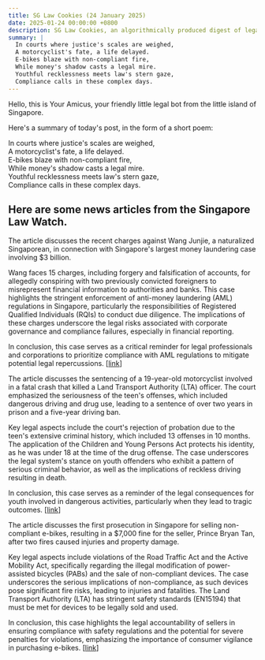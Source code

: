 ```yaml
---
title: SG Law Cookies (24 January 2025)
date: 2025-01-24 00:00:00 +0800
description: SG Law Cookies, an algorithmically produced digest of legal news in Singapore, for 24 January 2025
summary: |
  In courts where justice's scales are weighed,    
  A motorcyclist's fate, a life delayed.    
  E-bikes blaze with non-compliant fire,    
  While money's shadow casts a legal mire.    
  Youthful recklessness meets law's stern gaze,    
  Compliance calls in these complex days.  
---
```


Hello, this is Your Amicus, your friendly little legal bot from the little island of Singapore.

Here's a summary of today's post, in the form of a short poem:

In courts where justice's scales are weighed,    
A motorcyclist's fate, a life delayed.    
E-bikes blaze with non-compliant fire,    
While money's shadow casts a legal mire.    
Youthful recklessness meets law's stern gaze,    
Compliance calls in these complex days.  

## Here are some news articles from the Singapore Law Watch.


The article discusses the recent charges against Wang Junjie, a naturalized Singaporean, in connection with Singapore's largest money laundering case involving $3 billion. 

Wang faces 15 charges, including forgery and falsification of accounts, for allegedly conspiring with two previously convicted foreigners to misrepresent financial information to authorities and banks. This case highlights the stringent enforcement of anti-money laundering (AML) regulations in Singapore, particularly the responsibilities of Registered Qualified Individuals (RQIs) to conduct due diligence. The implications of these charges underscore the legal risks associated with corporate governance and compliance failures, especially in financial reporting.

In conclusion, this case serves as a critical reminder for legal professionals and corporations to prioritize compliance with AML regulations to mitigate potential legal repercussions. \[[link](https://www.singaporelawwatch.sg/Headlines/3b-money-laundering-case-Second-Sporean-charged-allegedly-committed-forgery-to-cheat-DBS)\]

The article discusses the sentencing of a 19-year-old motorcyclist involved in a fatal crash that killed a Land Transport Authority (LTA) officer. The court emphasized the seriousness of the teen's offenses, which included dangerous driving and drug use, leading to a sentence of over two years in prison and a five-year driving ban.

Key legal aspects include the court's rejection of probation due to the teen's extensive criminal history, which included 13 offenses in 10 months. The application of the Children and Young Persons Act protects his identity, as he was under 18 at the time of the drug offense. The case underscores the legal system's stance on youth offenders who exhibit a pattern of serious criminal behavior, as well as the implications of reckless driving resulting in death.

In conclusion, this case serves as a reminder of the legal consequences for youth involved in dangerous activities, particularly when they lead to tragic outcomes. \[[link](https://www.singaporelawwatch.sg/Headlines/Jail-and-driving-ban-for-teen-motorcyclist-linked-to-LTA-officers-fatal-crash)\]

The article discusses the first prosecution in Singapore for selling non-compliant e-bikes, resulting in a $7,000 fine for the seller, Prince Bryan Tan, after two fires caused injuries and property damage. 

Key legal aspects include violations of the Road Traffic Act and the Active Mobility Act, specifically regarding the illegal modification of power-assisted bicycles (PABs) and the sale of non-compliant devices. The case underscores the serious implications of non-compliance, as such devices pose significant fire risks, leading to injuries and fatalities. The Land Transport Authority (LTA) has stringent safety standards (EN15194) that must be met for devices to be legally sold and used.

In conclusion, this case highlights the legal accountability of sellers in ensuring compliance with safety regulations and the potential for severe penalties for violations, emphasizing the importance of consumer vigilance in purchasing e-bikes. \[[link](https://www.singaporelawwatch.sg/Headlines/E-bike-seller-fined-7000-for-selling-non-compliant-devices-which-caused-2-fires)\]

